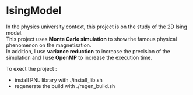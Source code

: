 # IsingModel

In the physics university context, this project is on the study of the 2D Ising model.  
This project uses **Monte Carlo simulation** to show the famous physical phenomenon on the magnetisation.  
In addition, I use **variance reduction** to increase the precision of the simulation and I use **OpenMP** to increase the execution time.  

To exect the project :
  *  install PNL library with ./install_lib.sh
  *  regenerate the build with ./regen_build.sh
